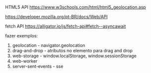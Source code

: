 HTML5 API
https://www.w3schools.com/html/html5_geolocation.asp

https://developer.mozilla.org/pt-BR/docs/Web/API

fetch API
https://alligator.io/js/fetch-api#fetch--asyncawait


fazer exemplos:
1. geolocation - navigator.geolocation
1. drag-and-drop - atributos no elemento para drag and drop
1. web-storage - window.localStorage, window.sessionStorage
1. web-worker
1. server-sent-events - sse
